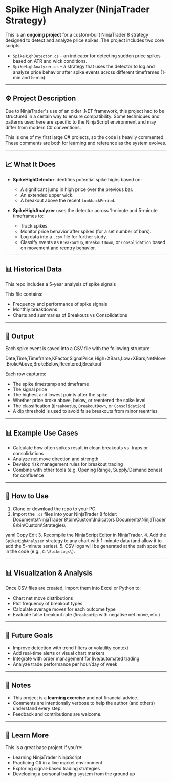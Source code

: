 # Spike High Analyzer (NinjaTrader Strategy)

This is an **ongoing project** for a custom-built NinjaTrader 8 strategy designed to detect and analyze price spikes. The project includes two core scripts:

- `SpikeHighDetector.cs` – an indicator for detecting sudden price spikes based on ATR and wick conditions.
- `SpikeHighAnalyzer.cs` – a strategy that uses the detector to log and analyze price behavior after spike events across different timeframes (1-min and 5-min).

---

## ⚙️ Project Description

Due to NinjaTrader's use of an older .NET framework, this project had to be structured in a certain way to ensure compatibility. Some techniques and patterns used here are specific to the NinjaScript environment and may differ from modern C# conventions.

This is one of my first large C# projects, so the code is heavily commented. These comments are both for learning and reference as the system evolves.

---

## 📈 What It Does

- **SpikeHighDetector** identifies potential spike highs based on:
  - A significant jump in high price over the previous bar.
  - An extended upper wick.
  - A breakout above the recent `LookbackPeriod`.

- **SpikeHighAnalyzer** uses the detector across 1-minute and 5-minute timeframes to:
  - Track spikes.
  - Monitor price behavior after spikes (for a set number of bars).
  - Log data into a `.csv` file for further study.
  - Classify events as `BreakoutUp`, `BreakoutDown`, or `Consolidation` based on movement and reentry behavior.

---

## 📊 Historical Data

This repo includes a 5-year analysis of spike signals

This file contains:
- Frequency and performance of spike signals
- Monthly breakdowns
- Charts and summaries of Breakouts vs Consolidations

---

## 📂 Output

Each spike event is saved into a CSV file with the following structure:

Date,Time,Timeframe,KFactor,SignalPrice,High+XBars,Low+XBars,NetMove,BrokeAbove,BrokeBelow,Reentered,Breakout



Each row captures:
- The spike timestamp and timeframe
- The signal price
- The highest and lowest points after the spike
- Whether price broke above, below, or reentered the spike level
- The classification (`BreakoutUp`, `BreakoutDown`, or `Consolidation`)
- A dip threshold is used to avoid false breakouts from minor reentries

---

## 📊 Example Use Cases

- Calculate how often spikes result in clean breakouts vs. traps or consolidations
- Analyze net move direction and strength
- Develop risk management rules for breakout trading
- Combine with other tools (e.g. Opening Range, Supply/Demand zones) for confluence

---

## 📁 How to Use

1. Clone or download the repo to your PC.
2. Import the `.cs` files into your NinjaTrader 8 folder:
Documents\NinjaTrader 8\bin\Custom\Indicators
Documents\NinjaTrader 8\bin\Custom\Strategies\

yaml
Copy
Edit
3. Recompile the NinjaScript Editor in NinjaTrader.
4. Add the `SpikeHighAnalyzer` strategy to any chart with 1-minute data (and allow it to add the 5-minute series).
5. CSV logs will be generated at the path specified in the code (e.g., `C:\SpikeLogs\`).

---

## 📊 Visualization & Analysis

Once CSV files are created, import them into Excel or Python to:
- Chart net move distributions
- Plot frequency of breakout types
- Calculate average moves for each outcome type
- Evaluate false breakout rate (`BreakoutUp` with negative net move, etc.)

---

## 🚧 Future Goals

- Improve detection with trend filters or volatility context
- Add real-time alerts or visual chart markers
- Integrate with order management for live/automated trading
- Analyze trade performance per hour/day of week

---

## 📌 Notes

- This project is a **learning exercise** and not financial advice.
- Comments are intentionally verbose to help the author (and others) understand every step.
- Feedback and contributions are welcome.

---

## 🧠 Learn More

This is a great base project if you're:
- Learning NinjaTrader NinjaScript
- Practicing C# in a live market environment
- Exploring signal-based trading strategies
- Developing a personal trading system from the ground up
